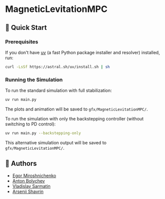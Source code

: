 # MagneticLevitationMPC

## 🚀 Quick Start

### Prerequisites

If you don't have [uv](https://github.com/astral-sh/uv) (a fast Python package installer and resolver) installed, run:

```bash
curl -LsSf https://astral.sh/uv/install.sh | sh
```

### Running the Simulation

To run the standard simulation with full stabilization:

```bash
uv run main.py
```

The plots and animation will be saved to `gfx/MagneticLevitationMPC/`.

To run the simulation with only the backstepping controller (without switching to PD control):

```bash
uv run main.py --backstepping-only
```

This alternative simulation output will be saved to `gfx/MagneticLevitationMPC/`.

## 🙏 Authors
* [Egor Miroshnichenko](https://github.com/Chenkomirosh)
* [Anton Bolychev](https://github.com/antonbolychev)
* [Vladislav Sarmatin](https://github.com/VladSarm)
* [Arsenii Shavrin](https://github.com/ArseniiSh)
